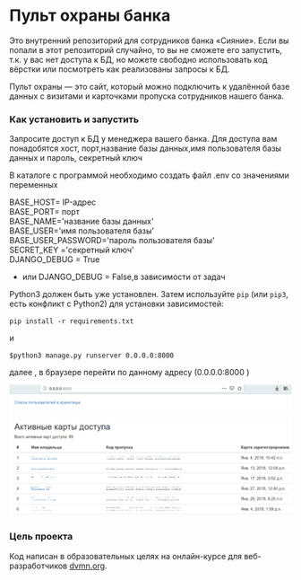 # Пульт охраны банка

Это внутренний репозиторий для сотрудников банка «Сияние». Если вы попали в этот репозиторий случайно, то вы не сможете его запустить, т.к. у вас нет доступа к БД, но можете свободно использовать код вёрстки или посмотреть как реализованы запросы к БД.

Пульт охраны — это сайт, который можно подключить к удалённой базе данных с визитами и карточками пропуска сотрудников нашего банка.

### Как установить и запустить

Запросите доступ к БД у менеджера вашего банка. Для доступа вам понадобятся хост, порт,название базы данных,имя пользователя базы данных и пароль,
секретный ключ

В каталоге с программой необходимо создать файл .env со значениями переменных

BASE_HOST= IP-адрес <br>
BASE_PORT= порт <br>
BASE_NAME='название базы данных' <br>
BASE_USER='имя пользователя базы' <br>
BASE_USER_PASSWORD='пароль пользователя базы' <br>
SECRET_KEY ='секретный ключ' <br>
DJANGO_DEBUG = True <br>


* или DJANGO_DEBUG = False,в зависимости от задач

Python3 должен быть уже установлен. 
Затем используйте `pip` (или `pip3`, есть конфликт с Python2) для установки зависимостей:
```
pip install -r requirements.txt
```
и
```
$python3 manage.py runserver 0.0.0.0:8000 
```
далее , в браузере перейти по данному адресу (0.0.0.0:8000 )

![Screenshot](image.png)

### Цель проекта

Код написан в образовательных целях на онлайн-курсе для веб-разработчиков [dvmn.org](https://dvmn.org/).
